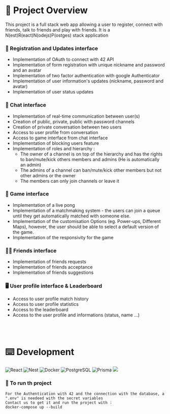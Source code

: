# :ping_pong: Project Overview

This project is a full stack web app allowing a user to register, connect with friends, talk to friends and play with friends.
It is a N(est)R(eact)N(odejs)P(ostges) stack application

### :adult: Registration and Updates interface

- Implementation of OAuth to connect with 42 API
- Implementation of form registration with unique nickname and password and an avatar
- Implementation of two factor authentication with google Authenticator
- Implementation of user information's updates (nickname, password and avatar)
- Implementation of user status updates


### :speech_balloon: Chat interface

- Implementation of real-time communication between user(s)
- Creation of public, private, public with password channels
- Creation of private conversation between two users
- Access to user profile from conversation
- Access to game interface from chat interface
- Implementation of blocking users feature
- Implementation of roles and hierarchy :
    - The owner of a channel is on top of the hierarchy and has the rights to ban/mute/kick others members and admins (He is automatically an admin)
    - The admins of a channel can ban/mute/kick other members but not other admins or the owner
    - The members can only join channels or leave it 


### :ping_pong: Game interface

- Implementation of a live pong 
- Implementation of a matchmaking system - the users can join a queue until they get automatically matched with someone else.
- Implementation of the customisation Options (eg. Power-ups, Different Maps), however, the user should be able to select a default version of the game.
- Implementation of the responsivity for the game


### :technologist:  Friends interface

- Implementation of friends requests
- Implementation of friends acceptance
- Implementation of friends suggestions

### :desktop_computer: User profile interface & Leaderboard

- Access to user profile match history
- Access to user profile statistics
- Access to the leaderboard
- Access to the user profile and informations (status, name ...)


<br>
<br>


# :keyboard: Development

<img alt="React" src="https://img.shields.io/badge/React-20232a.svg?logo=react&logoColor=%2361DAFB"> <img alt="Nest" src="https://img.shields.io/badge/nestjs-%23E0234E.svg?logo=nestjs&logoColor=white"> <img alt="Docker" src="https://img.shields.io/badge/docker-%230db7ed.svg?logo=docker&logoColor=white"> <img alt="PostgreSQL" src ="https://img.shields.io/badge/PostgreSQL-316192.svg?logo=postgresql&logoColor=white"> <img alt="Prisma" src="https://img.shields.io/badge/Prisma-3982CE?logo=Prisma&logoColor=white"> <img src="https://img.shields.io/badge/Redux-593D88?style=for-the-badge&logo=redux&logoColor=white"/>

### :runner: To run th project 
```
For the Authentication with 42 and the connection with the database, a ".env" is needeed with the secret variables
Contact us to get it and run the project with : 
docker-compose up --build
```
